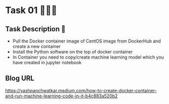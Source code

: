 # Task 01 👨🏻‍💻

## Task Description 📄

- Pull the Docker container image of CentOS image from DockerHub and create a new container
- Install the Python software on the top of docker container
- In Container you need to copy/create machine learning model which you have created in jupyter notebook

## Blog URL
https://yashpanchwatkar.medium.com/how-to-create-docker-container-and-run-machine-learning-code-in-it-b4c883a520b2
